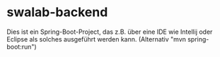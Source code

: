 # swalab-backend

Dies ist ein Spring-Boot-Project, das z.B. über eine IDE wie Intellij oder Eclipse als solches ausgeführt werden kann. (Alternativ "mvn spring-boot:run")
